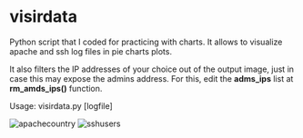 # visirdata
Python script that I coded for practicing with charts. It allows to visualize apache and ssh log files in pie charts plots.

It also filters the IP addresses of your choice out of the output image, just in case this may expose the admins address. For this, edit the **adms_ips** list at **rm_amds_ips()** function.

Usage: visirdata.py [logfile]






![apachecountry](https://user-images.githubusercontent.com/18345040/52536062-299b6d00-2d56-11e9-8452-a40bdb3d21ad.png)
![sshusers](https://user-images.githubusercontent.com/18345040/52536085-4cc61c80-2d56-11e9-8fc9-0f01aace7443.png)
